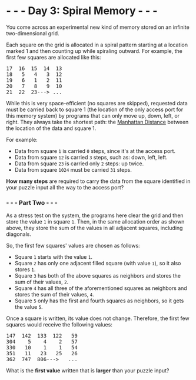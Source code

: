 # - - - Day 3: Spiral Memory - - -

You come across an experimental new kind of memory stored on an infinite two-dimensional grid.

Each square on the grid is allocated in a spiral pattern starting at a location marked 1 and then counting up while spiraling outward. For example, the first few squares are allocated like this:

<pre>
17  16  15  14  13
18   5   4   3  12
19   6   1   2  11
20   7   8   9  10
21  22  23---> ...
</pre>

While this is very space-efficient (no squares are skipped), requested data must be carried back to square 1 (the location of the only access port for this memory system) by programs that can only move up, down, left, or right. They always take the shortest path: the [Manhattan Distance](https://en.wikipedia.org/wiki/Taxicab_geometry) between the location of the data and square 1.

For example:

* Data from square ``1`` is carried ``0`` steps, since it's at the access port.
* Data from square ``12`` is carried ``3`` steps, such as: down, left, left.
* Data from square ``23`` is carried only ``2`` steps: up twice.
* Data from square ``1024`` must be carried ``31`` steps.

**How many steps** are required to carry the data from the square identified in your puzzle input all the way to the access port?


### - - - Part Two - - -

As a stress test on the system, the programs here clear the grid and then store the value ``1`` in square ``1``. Then, in the same allocation order as shown above, they store the sum of the values in all adjacent squares, including diagonals.

So, the first few squares' values are chosen as follows:

* Square ``1`` starts with the value ``1``.
* Square ``2`` has only one adjacent filled square (with value ``1``), so it also stores ``1``.
* Square ``3`` has both of the above squares as neighbors and stores the sum of their values, ``2``.
* Square ``4`` has all three of the aforementioned squares as neighbors and stores the sum of their values, ``4``.
* Square ``5`` only has the first and fourth squares as neighbors, so it gets the value ``5``.

Once a square is written, its value does not change. Therefore, the first few squares would receive the following values:

<pre>
147  142  133  122   59
304    5    4    2   57
330   10    1    1   54
351   11   23   25   26
362  747  806--->   ...
</pre>

What is the **first value** written that is **larger** than your puzzle input?
